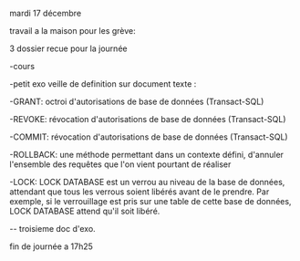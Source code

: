 mardi 17 décembre


travail a la maison pour les grève:

3 dossier recue pour la journée 

-cours

-petit exo veille de definition sur document texte : 

-GRANT: octroi d'autorisations de base de données (Transact-SQL)

-REVOKE: révocation d'autorisations de base de données (Transact-SQL)

-COMMIT: révocation d'autorisations de base de données (Transact-SQL)

-ROLLBACK: une méthode permettant dans un contexte défini, d'annuler l'ensemble des requêtes que l'on vient pourtant de réaliser

-LOCK: LOCK DATABASE est un verrou au niveau de la base de données, attendant que tous les verrous soient libérés avant de le prendre. Par exemple, si le verrouillage est pris sur une table de cette base de données, LOCK DATABASE attend qu'il soit libéré.


-- troisieme doc d'exo.

fin de journée a 17h25




